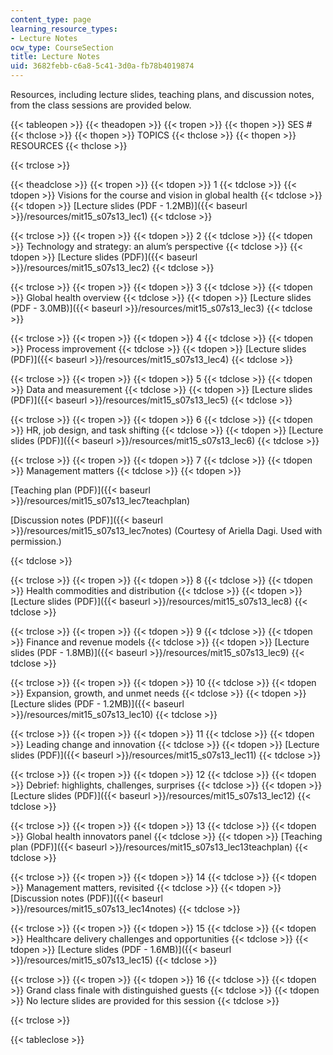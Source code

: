 ```yaml
---
content_type: page
learning_resource_types:
- Lecture Notes
ocw_type: CourseSection
title: Lecture Notes
uid: 3682febb-c6a8-5c41-3d0a-fb78b4019874
---
```


Resources, including lecture slides, teaching plans, and discussion notes, from the class sessions are provided below.

{{< tableopen >}}
{{< theadopen >}}
{{< tropen >}}
{{< thopen >}}
SES #
{{< thclose >}}
{{< thopen >}}
TOPICS
{{< thclose >}}
{{< thopen >}}
RESOURCES
{{< thclose >}}

{{< trclose >}}

{{< theadclose >}}
{{< tropen >}}
{{< tdopen >}}
1
{{< tdclose >}}
{{< tdopen >}}
Visions for the course and vision in global health
{{< tdclose >}}
{{< tdopen >}}
[Lecture slides (PDF - 1.2MB)]({{< baseurl >}}/resources/mit15_s07s13_lec1)
{{< tdclose >}}

{{< trclose >}}
{{< tropen >}}
{{< tdopen >}}
2
{{< tdclose >}}
{{< tdopen >}}
Technology and strategy: an alum’s perspective
{{< tdclose >}}
{{< tdopen >}}
[Lecture slides (PDF)]({{< baseurl >}}/resources/mit15_s07s13_lec2)
{{< tdclose >}}

{{< trclose >}}
{{< tropen >}}
{{< tdopen >}}
3
{{< tdclose >}}
{{< tdopen >}}
Global health overview
{{< tdclose >}}
{{< tdopen >}}
[Lecture slides (PDF - 3.0MB)]({{< baseurl >}}/resources/mit15_s07s13_lec3)
{{< tdclose >}}

{{< trclose >}}
{{< tropen >}}
{{< tdopen >}}
4
{{< tdclose >}}
{{< tdopen >}}
Process improvement
{{< tdclose >}}
{{< tdopen >}}
[Lecture slides (PDF)]({{< baseurl >}}/resources/mit15_s07s13_lec4)
{{< tdclose >}}

{{< trclose >}}
{{< tropen >}}
{{< tdopen >}}
5
{{< tdclose >}}
{{< tdopen >}}
Data and measurement
{{< tdclose >}}
{{< tdopen >}}
[Lecture slides (PDF)]({{< baseurl >}}/resources/mit15_s07s13_lec5)
{{< tdclose >}}

{{< trclose >}}
{{< tropen >}}
{{< tdopen >}}
6
{{< tdclose >}}
{{< tdopen >}}
HR, job design, and task shifting
{{< tdclose >}}
{{< tdopen >}}
[Lecture slides (PDF)]({{< baseurl >}}/resources/mit15_s07s13_lec6)
{{< tdclose >}}

{{< trclose >}}
{{< tropen >}}
{{< tdopen >}}
7
{{< tdclose >}}
{{< tdopen >}}
Management matters
{{< tdclose >}}
{{< tdopen >}}


[Teaching plan (PDF)]({{< baseurl >}}/resources/mit15_s07s13_lec7teachplan)

[Discussion notes (PDF)]({{< baseurl >}}/resources/mit15_s07s13_lec7notes) (Courtesy of Ariella Dagi. Used with permission.)


{{< tdclose >}}

{{< trclose >}}
{{< tropen >}}
{{< tdopen >}}
8
{{< tdclose >}}
{{< tdopen >}}
Health commodities and distribution
{{< tdclose >}}
{{< tdopen >}}
[Lecture slides (PDF)]({{< baseurl >}}/resources/mit15_s07s13_lec8)
{{< tdclose >}}

{{< trclose >}}
{{< tropen >}}
{{< tdopen >}}
9
{{< tdclose >}}
{{< tdopen >}}
Finance and revenue models
{{< tdclose >}}
{{< tdopen >}}
[Lecture slides (PDF - 1.8MB)]({{< baseurl >}}/resources/mit15_s07s13_lec9)
{{< tdclose >}}

{{< trclose >}}
{{< tropen >}}
{{< tdopen >}}
10
{{< tdclose >}}
{{< tdopen >}}
Expansion, growth, and unmet needs
{{< tdclose >}}
{{< tdopen >}}
[Lecture slides (PDF - 1.2MB)]({{< baseurl >}}/resources/mit15_s07s13_lec10)
{{< tdclose >}}

{{< trclose >}}
{{< tropen >}}
{{< tdopen >}}
11
{{< tdclose >}}
{{< tdopen >}}
Leading change and innovation
{{< tdclose >}}
{{< tdopen >}}
[Lecture slides (PDF)]({{< baseurl >}}/resources/mit15_s07s13_lec11)
{{< tdclose >}}

{{< trclose >}}
{{< tropen >}}
{{< tdopen >}}
12
{{< tdclose >}}
{{< tdopen >}}
Debrief: highlights, challenges, surprises
{{< tdclose >}}
{{< tdopen >}}
[Lecture slides (PDF)]({{< baseurl >}}/resources/mit15_s07s13_lec12)
{{< tdclose >}}

{{< trclose >}}
{{< tropen >}}
{{< tdopen >}}
13
{{< tdclose >}}
{{< tdopen >}}
Global health innovators panel
{{< tdclose >}}
{{< tdopen >}}
[Teaching plan (PDF)]({{< baseurl >}}/resources/mit15_s07s13_lec13teachplan)
{{< tdclose >}}

{{< trclose >}}
{{< tropen >}}
{{< tdopen >}}
14
{{< tdclose >}}
{{< tdopen >}}
Management matters, revisited
{{< tdclose >}}
{{< tdopen >}}
[Discussion notes (PDF)]({{< baseurl >}}/resources/mit15_s07s13_lec14notes)
{{< tdclose >}}

{{< trclose >}}
{{< tropen >}}
{{< tdopen >}}
15
{{< tdclose >}}
{{< tdopen >}}
Healthcare delivery challenges and opportunities
{{< tdclose >}}
{{< tdopen >}}
[Lecture slides (PDF - 1.6MB)]({{< baseurl >}}/resources/mit15_s07s13_lec15)
{{< tdclose >}}

{{< trclose >}}
{{< tropen >}}
{{< tdopen >}}
16
{{< tdclose >}}
{{< tdopen >}}
Grand class finale with distinguished guests
{{< tdclose >}}
{{< tdopen >}}
No lecture slides are provided for this session
{{< tdclose >}}

{{< trclose >}}

{{< tableclose >}}